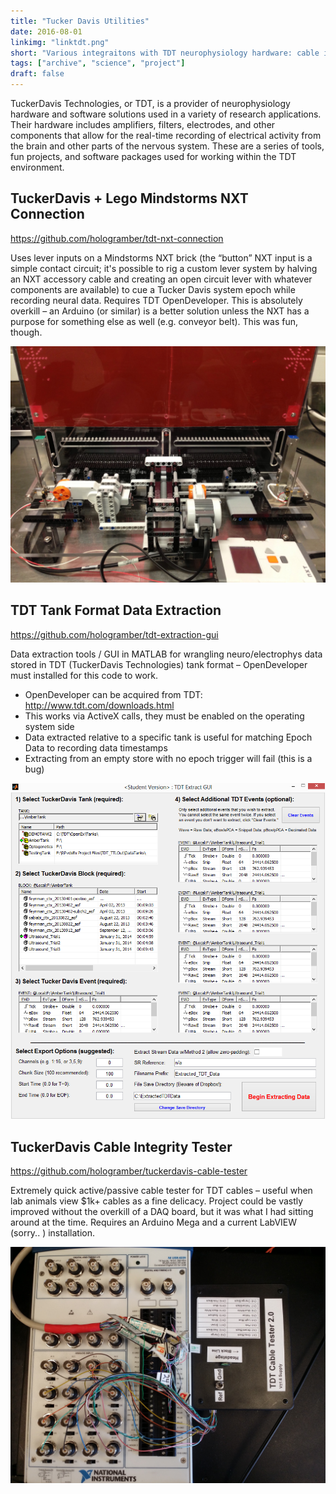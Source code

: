 ```yaml
---
title: "Tucker Davis Utilities"
date: 2016-08-01
linkimg: "linktdt.png"
short: "Various integraitons with TDT neurophysiology hardware: cable integrity test suite, tank extractor, Lego connector."
tags: ["archive", "science", "project"]
draft: false
---
```

TuckerDavis Technologies, or TDT, is a provider of neurophysiology hardware and software solutions used in a variety of research applications. Their hardware includes amplifiers, filters, electrodes, and other components that allow for the real-time recording of electrical activity from the brain and other parts of the nervous system. These are a series of tools, fun projects, and software packages used for working within the TDT environment.

## TuckerDavis + Lego Mindstorms NXT Connection

https://github.com/hologramber/tdt-nxt-connection

Uses lever inputs on a Mindstorms NXT brick (the “button” NXT input is a simple contact circuit; it's possible to rig a custom lever system by halving an NXT accessory cable and creating an open circuit lever with whatever components are available) to cue a Tucker Davis system epoch while recording neural data. Requires TDT OpenDeveloper. This is absolutely overkill – an Arduino (or similar) is a better solution unless the NXT has a purpose for something else as well (e.g. conveyor belt). This was fun, though.

<a href="nxt.jpg"><img class="image-center" alt="TDT & NXT integration" src="nxt.jpg" /></a>

## TDT Tank Format Data Extraction

https://github.com/hologramber/tdt-extraction-gui

Data extraction tools / GUI in MATLAB for wrangling neuro/electrophys data stored in TDT (TuckerDavis Technologies) tank format – OpenDeveloper must installed for this code to work.

- OpenDeveloper can be acquired from TDT: http://www.tdt.com/downloads.html
- This works via ActiveX calls, they must be enabled on the operating system side
- Data extracted relative to a specific tank is useful for matching Epoch Data to recording data timestamps
- Extracting from an empty store with no epoch trigger will fail (this is a bug)

<a href="tdtextract1.png"><img class="image-center" alt="TDT Tank Extractor GUI" src="tdtextract1.png" /></a>

## TuckerDavis Cable Integrity Tester

https://github.com/hologramber/tuckerdavis-cable-tester

Extremely quick active/passive cable tester for TDT cables – useful when lab animals view $1k+ cables as a fine delicacy. Project could be vastly improved without the overkill of a DAQ board, but it was what I had sitting around at the time. Requires an Arduino Mega and a current LabVIEW (sorry.. ) installation.

<a href="tdtcabletester.jpg"><img class="image-center" alt="TDT Cable Tester" src="tdtcabletester.jpg" /></a>